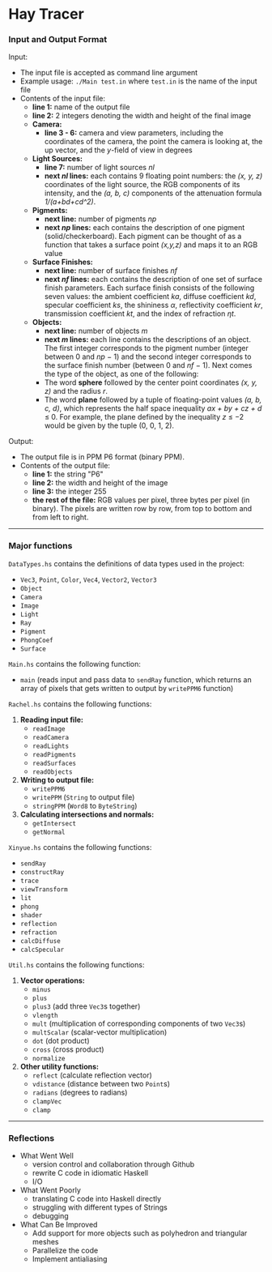 # Hay Tracer

### Input and Output Format
Input:
- The input file is accepted as command line argument
- Example usage: `./Main test.in` where `test.in` is the name of the input file
- Contents of the input file:
  - **line 1:** name of the output file
  - **line 2:** 2 integers denoting the width and height of the final image
  - **Camera:**
    - **line 3 - 6:** camera and view parameters, including the coordinates of the camera, the point the camera is looking at, the up vector, and the *y*-field of view in degrees
  - **Light Sources:**
    - **line 7:** number of light sources *nl*
    - **next *nl* lines:** each contains 9 floating point numbers: the *(x, y, z)* coordinates of the light source, the RGB components of its intensity, and the *(a, b, c)* components of the attenuation formula *1/(a+bd+cd^2)*.
  - **Pigments:**
    - **next line:** number of pigments *np*
    - **next *np* lines:** each contains the description of one pigment (solid/checkerboard). Each pigment can be thought of as a function that takes a surface point *(x,y,z)* and maps it to an RGB value
  - **Surface Finishes:**
    - **next line:** number of surface finishes *nf*
    - **next *nf* lines:** each contains the description of one set of surface finish parameters. Each surface finish consists of the following seven values: the ambient coefficient *ka*, diffuse coefficient *kd*, specular coefficient *ks*, the shininess *α*, reflectivity coefficient *kr*, transmission coefficient *kt*, and the index of refraction *ηt*.
  - **Objects:**
    - **next line:** number of objects *m*
    - **next *m* lines:** each line contains the descriptions of an object. The first integer corresponds to the pigment number (integer between 0 and *np* − 1) and the second integer corresponds to the surface finish number (between 0 and *nf* − 1). Next comes the type of the object, as one of the following:
    - The word **sphere** followed by the center point coordinates *(x, y, z)* and the radius *r*.
    - The word **plane** followed by a tuple of floating-point values *(a, b, c, d)*, which represents the half space inequality *ax + by + cz + d* ≤ 0. For example, the plane defined by the inequality *z* ≤ −2 would be given by the tuple (0, 0, 1, 2).

Output:
- The output file is in PPM P6 format (binary PPM).
- Contents of the output file:
  - **line 1:** the string "P6"
  - **line 2:** the width and height of the image
  - **line 3:** the integer 255
  - **the rest of the file:** RGB values per pixel, three bytes per pixel (in binary). The pixels are written row by row, from top to bottom and from left to right.


---

### Major functions
`DataTypes.hs` contains the definitions of data types used in the project:
- `Vec3`, `Point`, `Color`, `Vec4`, `Vector2`, `Vector3`
- `Object`
- `Camera`
- `Image`
- `Light`
- `Ray`
- `Pigment`
- `PhongCoef`
- `Surface`


`Main.hs` contains the following function:
- `main` (reads input and pass data to `sendRay` function, which returns an array of pixels that gets
  written to output by `writePPM6` function)


`Rachel.hs` contains the following functions:
1. **Reading input file:**
   - `readImage`
   - `readCamera`
   - `readLights`
   - `readPigments`
   - `readSurfaces`
   - `readObjects`
2. **Writing to output file:**
   - `writePPM6`
   - `writePPM` (`String` to output file)
   - `stringPPM` (`Word8` to `ByteString`)
3. **Calculating intersections and normals:**
   - `getIntersect`
   - `getNormal`


`Xinyue.hs` contains the following functions:
- `sendRay`
- `constructRay`
- `trace`
- `viewTransform`
- `lit`
- `phong`
- `shader`
- `reflection`
- `refraction`
- `calcDiffuse`
- `calcSpecular`


`Util.hs` contains the following functions:
1. **Vector operations:**
   - `minus`
   - `plus`
   - `plus3` (add three `Vec3`s together)
   - `vlength`
   - `mult` (multiplication of corresponding components of two `Vec3`s)
   - `multScalar` (scalar-vector multiplication)
   - `dot` (dot product)
   - `cross` (cross product)
   - `normalize`
2. **Other utility functions:**
   - `reflect` (calculate reflection vector)
   - `vdistance` (distance between two `Point`s)
   - `radians` (degrees to radians)
   - `clampVec`
   - `clamp`

---

### Reflections
- What Went Well
  - version control and collaboration through Github
  - rewrite C code in idiomatic Haskell
  - I/O
- What Went Poorly
  - translating C code into Haskell directly
  - struggling with different types of Strings
  - debugging
- What Can Be Improved
  - Add support for more objects such as polyhedron and triangular meshes
  - Parallelize the code
  - Implement antialiasing
